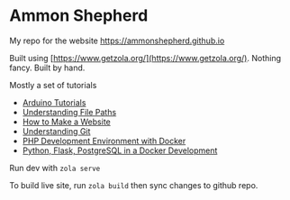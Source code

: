 # Ammon Shepherd

My repo for the website https://ammonshepherd.github.io

Built using [https://www.getzola.org/](https://www.getzola.org/). Nothing fancy. Built by hand. 

Mostly a set of tutorials

- [Arduino Tutorials](https://ammonshepherd.github.io/arduino-tuts)
- [Understanding File Paths](https://ammonshepherd.github.io/understanding-file-paths/)
- [How to Make a Website](https://ammonshepherd.github.io/make-a-website/)
- [Understanding Git](https://ammonshepherd.github.io/git-for-beginners/)
- [PHP Development Environment with Docker](https://github.com/ammonshepherd/pmamp)
- [Python, Flask, PostgreSQL in a Docker Development](https://github.com/ammonshepherd/pfp)


Run dev with `zola serve`

To build live site, run `zola build` then sync changes to github repo.